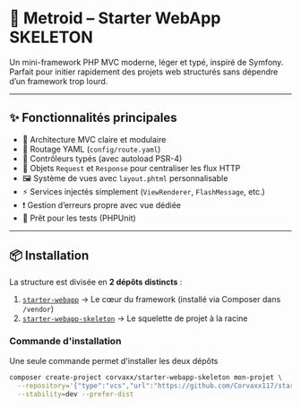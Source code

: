 # 🌱 Metroid – Starter WebApp SKELETON

Un mini-framework PHP MVC moderne, léger et typé, inspiré de Symfony.  
Parfait pour initier rapidement des projets web structurés sans dépendre d’un framework trop lourd.

---

## ✨ Fonctionnalités principales

- 🧱 Architecture MVC claire et modulaire
- 🔁 Routage YAML (`config/route.yaml`)
- 🚀 Contrôleurs typés (avec autoload PSR-4)
- 💬 Objets `Request` et `Response` pour centraliser les flux HTTP
- 🖼️ Système de vues avec `layout.phtml` personnalisable
- ⚡ Services injectés simplement (`ViewRenderer`, `FlashMessage`, etc.)
- ❗ Gestion d’erreurs propre avec vue dédiée
- 🧪 Prêt pour les tests (PHPUnit)

---

## 📦 Installation

La structure est divisée en **2 dépôts distincts** :

1. [`starter-webapp`](https://github.com/Corvaxx117/starter-webapp) → Le cœur du framework (installé via Composer dans `/vendor`)
2. [`starter-webapp-skeleton`](https://github.com/Corvaxx117/starter-webapp-skeleton) → Le squelette de projet à la racine

### Commande d'installation

Une seule commande permet d'installer les deux dépôts

```bash
composer create-project corvaxx/starter-webapp-skeleton mon-projet \
  --repository='{"type":"vcs","url":"https://github.com/Corvaxx117/starter-webapp-skeleton"}' \
  --stability=dev --prefer-dist
```
